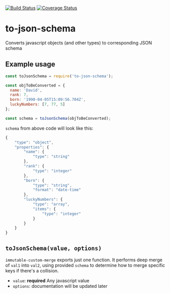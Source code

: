 [![Build Status](https://travis-ci.org/ruzicka/to-json-schema.svg?branch=master)](https://travis-ci.org/ruzicka/to-json-schema)
[![Coverage Status](https://coveralls.io/repos/github/ruzicka/to-json-schema/badge.svg?branch=master)](https://coveralls.io/github/ruzicka/to-json-schema?branch=master)
# to-json-schema

Converts javascript objects (and other types) to corresponding JSON schema

## Example usage
```javascript
const toJsonSchema = require('to-json-schema');

const objToBeConverted = {
  name: 'David',
  rank: 7,
  born: '1990-04-05T15:09:56.704Z',
  luckyNumbers: [7, 77, 5]
};

const schema = toJsonSchema(objToBeConverted);
```

`schema` from above code will look like this:

```javascript
{
    "type": "object",
    "properties": {
        "name": {
            "type": "string"
        },
        "rank": {
            "type": "integer"
        },
        "born": {
            "type": "string",
            "format": "date-time"
        },
        "luckyNumbers": {
            "type": "array",
            "items": {
                "type": "integer"
            }
        }
    }
}
```

## `toJsonSchema(value, options)`

`immutable-custom-merge` exports just one function. It performs deep merge of `val1` into `val2`, using provided `schema` to determine how to
merge specific keys if there's a collision.

* `value`: **required** Any javascript value
* `options`: documentation will be updated later   
